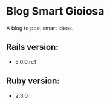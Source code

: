 # Blog Smart Gioiosa

A blog to post smart ideas. 

## Rails version:

* 5.0.0.rc1

## Ruby version: 

* 2.3.0
